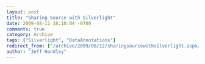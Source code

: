 ```yaml
---
layout: post
title: "Sharing Source with Silverlight"
date: 2009-08-12 16:10:04 -0700
comments: true
category: Archive
tags: ["Silverlight", "DataAnnotations"]
redirect_from: ["/archive/2009/08/12/sharingsourcewithsilverlight.aspx/"]
author: "Jeff Handley"
---
```


